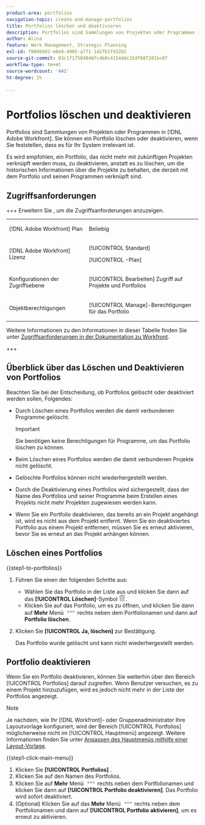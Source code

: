 ```yaml
---
product-area: portfolios
navigation-topic: create-and-manage-portfolios
title: Portfolios löschen und deaktivieren
description: Portfolios sind Sammlungen von Projekten oder Programmen in Adobe Workfront. Sie können ein Portfolio löschen oder deaktivieren, wenn Sie feststellen, dass es für Ihr System irrelevant ist.
author: Alina
feature: Work Management, Strategic Planning
exl-id: f88669d2-e8e9-4905-a771-1427b1fd32b2
source-git-commit: 03c1f17504846fc4b8c4114ddc32df687281bc07
workflow-type: tm+mt
source-wordcount: '441'
ht-degree: 1%

---
```


# Portfolios löschen und deaktivieren

<!--Audited: 2/2024-->

Portfolios sind Sammlungen von Projekten oder Programmen in [!DNL Adobe Workfront]. Sie können ein Portfolio löschen oder deaktivieren, wenn Sie feststellen, dass es für Ihr System irrelevant ist.

Es wird empfohlen, ein Portfolio, das nicht mehr mit zukünftigen Projekten verknüpft werden muss, zu deaktivieren, anstatt es zu löschen, um die historischen Informationen über die Projekte zu behalten, die derzeit mit dem Portfolio und seinen Programmen verknüpft sind.

## Zugriffsanforderungen

+++ Erweitern Sie , um die Zugriffsanforderungen anzuzeigen.

<table style="table-layout:auto"> 
 <col> 
 <col> 
 <tbody> 
  <tr> 
   <td role="rowheader">[!DNL Adobe Workfront] Plan</td> 
   <td> <p>Beliebig </p> </td> 
  </tr> 
  <tr> 
   <td role="rowheader">[!DNL Adobe Workfront] Lizenz</td> 
   <td> <p>[!UICONTROL Standard]</p>
   <p>[!UICONTROL -Plan]</p> </td> 
  </tr> 
  <tr> 
   <td role="rowheader">Konfigurationen der Zugriffsebene</td> 
   <td> <p>[!UICONTROL Bearbeiten] Zugriff auf Projekte und Portfolios</p>  </td> 
  </tr> 
  <tr> 
   <td role="rowheader">Objektberechtigungen</td> 
   <td> <p>[!UICONTROL Manage]-Berechtigungen für das Portfolio </p> </td> 
  </tr> 
 </tbody> 
</table>

Weitere Informationen zu den Informationen in dieser Tabelle finden Sie unter [Zugriffsanforderungen in der Dokumentation zu Workfront](/help/quicksilver/administration-and-setup/add-users/access-levels-and-object-permissions/access-level-requirements-in-documentation.md).

+++

## Überblick über das Löschen und Deaktivieren von Portfolios

Beachten Sie bei der Entscheidung, ob Portfolios gelöscht oder deaktiviert werden sollen, Folgendes:

* Durch Löschen eines Portfolios werden die damit verbundenen Programme gelöscht.

  >[!IMPORTANT]
  >
  >Sie benötigen keine Berechtigungen für Programme, um das Portfolio löschen zu können.

* Beim Löschen eines Portfolios werden die damit verbundenen Projekte nicht gelöscht.
* Gelöschte Portfolios können nicht wiederhergestellt werden.
* Durch die Deaktivierung eines Portfolios wird sichergestellt, dass der Name des Portfolios und seiner Programme beim Erstellen eines Projekts nicht mehr Projekten zugewiesen werden kann.
* Wenn Sie ein Portfolio deaktivieren, das bereits an ein Projekt angehängt ist, wird es nicht aus dem Projekt entfernt. Wenn Sie ein deaktiviertes Portfolio aus einem Projekt entfernen, müssen Sie es erneut aktivieren, bevor Sie es erneut an das Projekt anhängen können.

## Löschen eines Portfolios

{{step1-to-portfolios}}

1. Führen Sie einen der folgenden Schritte aus:

   * Wählen Sie das Portfolio in der Liste aus und klicken Sie dann auf das **[!UICONTROL Löschen]**-Symbol ![Löschen](assets/delete.png).
   * Klicken Sie auf das Portfolio, um es zu öffnen, und klicken Sie dann auf **Mehr** Menü ![Mehr](assets/more-icon.png) rechts neben dem Portfolionamen und dann auf **Portfolio löschen**.
1. Klicken Sie **[!UICONTROL Ja, löschen]** zur Bestätigung.

   Das Portfolio wurde gelöscht und kann nicht wiederhergestellt werden.

## Portfolio deaktivieren

Wenn Sie ein Portfolio deaktivieren, können Sie weiterhin über den Bereich [!UICONTROL Portfolios] darauf zugreifen. Wenn Benutzer versuchen, es zu einem Projekt hinzuzufügen, wird es jedoch nicht mehr in der Liste der Portfolios angezeigt.

>[!NOTE]
>
>Je nachdem, wie Ihr [!DNL Workfront]- oder Gruppenadministrator Ihre Layoutvorlage konfiguriert, wird der Bereich [!UICONTROL Portfolios] möglicherweise nicht im [!UICONTROL Hauptmenü] angezeigt. Weitere Informationen finden Sie unter [Anpassen des Hauptmenüs mithilfe einer Layout-Vorlage](../../../administration-and-setup/customize-workfront/use-layout-templates/customize-main-menu.md).

{{step1-click-main-menu}}

1. Klicken Sie **[!UICONTROL Portfolios]** .
1. Klicken Sie auf den Namen des Portfolios.
1. Klicken Sie auf **Mehr** Menü ![Mehr](assets/more-icon.png) rechts neben dem Portfolionamen und klicken Sie dann auf **[!UICONTROL Portfolio deaktivieren]**.
Das Portfolio wird sofort deaktiviert.
1. (Optional) Klicken Sie auf das **Mehr** Menü ![Mehr](assets/more-icon.png) rechts neben dem Portfolionamen und dann auf **[!UICONTROL Portfolio aktivieren]**, um es erneut zu aktivieren.



